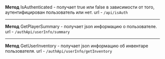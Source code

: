 
**Метод** IsAuthenticated - получает true или false в зависимости от того, аутентифицирован пользователь или нет. url - ``/api/isAuth``
***
**Метод** GetPlayerSummary - получает json информацию о пользователе. url - ``/authApi/userInfo/summary``
***
**Метод** GetUserInventory - получает json информацию об инвентаре пользователя. url - ``/authApi/userInfo/getInventory``
